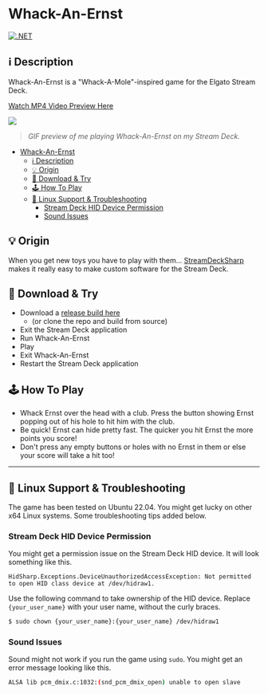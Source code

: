 # Whack-An-Ernst

[![.NET](https://github.com/hagronnestad/streamdeck-whack-an-ernst/actions/workflows/dotnet.yml/badge.svg)](https://github.com/hagronnestad/streamdeck-whack-an-ernst/actions/workflows/dotnet.yml)

## ℹ️ Description

Whack-An-Ernst is a "Whack-A-Mole"-inspired game for the Elgato Stream Deck.

[Watch MP4 Video Preview Here](Video/00-preview.mp4)

![](Screenshots/01.gif)
> *GIF preview of me playing Whack-An-Ernst on my Stream Deck.*

- [Whack-An-Ernst](#whack-an-ernst)
  - [ℹ️ Description](#ℹ️-description)
  - [💡 Origin](#-origin)
  - [💾 Download & Try](#-download--try)
  - [🕹️ How To Play](#️-how-to-play)
  - [🐧 Linux Support & Troubleshooting](#-linux-support--troubleshooting)
    - [Stream Deck HID Device Permission](#stream-deck-hid-device-permission)
    - [Sound Issues](#sound-issues)


## 💡 Origin

When you get new toys you have to play with them... [StreamDeckSharp
](https://github.com/OpenMacroBoard/StreamDeckSharp) makes it really easy to make custom software for the Stream Deck.


## 💾 Download & Try

- Download a [release build here](https://github.com/hagronnestad/streamdeck-whack-an-ernst/releases)
  - (or clone the repo and build from source)
- Exit the Stream Deck application
- Run Whack-An-Ernst
- Play
- Exit Whack-An-Ernst
- Restart the Stream Deck application


## 🕹️ How To Play

- Whack Ernst over the head with a club. Press the button showing Ernst popping out of his hole to hit him with the club.
- Be quick! Ernst can hide pretty fast. The quicker you hit Ernst the more points you score!
- Don't press any empty buttons or holes with no Ernst in them or else your score will take a hit too!

---

## 🐧 Linux Support & Troubleshooting

The game has been tested on Ubuntu 22.04. You might get lucky on other x64 Linux systems. Some troubleshooting tips added below.

### Stream Deck HID Device Permission

You might get a permission issue on the Stream Deck HID device. It will look something like this.

```
HidSharp.Exceptions.DeviceUnauthorizedAccessException: Not permitted to open HID class device at /dev/hidraw1.
```

Use the following command to take ownership of the HID device. Replace `{your_user_name}` with your user name, without the curly braces.

```bash
$ sudo chown {your_user_name}:{your_user_name} /dev/hidraw1
```

### Sound Issues

Sound might not work if you run the game using `sudo`. You might get an error message looking like this.

```bash
ALSA lib pcm_dmix.c:1032:(snd_pcm_dmix_open) unable to open slave
```
